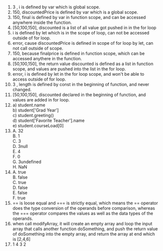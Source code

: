 1. 3 , i is defined by var which is global scope.
2. 150, discountedPrice is defined by var which is a global scope.
3. 150, final is defined by var in function scope, and can be accessed anywhere inside the function.
4. [50,100,150], discounted is a list of all value got pushed in in the for loop
5. i is defined by let which is in the scope of loop, can not be accessed outside of for loop.
6. error, cause discountedPrice is defined in scope of for loop by let, can not call outside of scope.
7. 150, because finalprice is defined in function scope, which can be accessed anythere in the function.  
8. [50,100,150], the return value discounted is defined as a list in function scope, and values are pushed into the list in the for loop.
9. error, i is defined by let in the for loop scope, and won't be able to access outside of for loop.
10. 3 , length is defined by const in the beginning of function, and never changed.
11. [50,100,150], discounted declared in the beginning of function, and values are added in for loop.  
12. a) student.name <br/>
    b) student['Grad Year'] <br/>
    c) student.greeting() <br/>
    d) student['Favorite Teacher'].name <br/>
    e) student.courseLoad[0] <br/>
13. A. 32 <br/>
    B. 1 <br/>
    C. 3 <br/>
    D. 3null <br/>
    E. 4 <br/>
    F. 0 <br/>
    G. 3undefined <br/>
    H. NaN <br/>
14. A. true  <br/>
    B. false <br/>
    C. true <br/>
    D. false <br/>
    E. false <br/>
    F. true <br/>
15. == is loose equal and === is strictly equal, which means the == operator does the type conversion of the operands before comparison, whereas the === operator compares the values as well as the data types of the operands.
17. when call modifyArray, it will create an empty array and loop the input array that calls another function doSomething, and push the return value of doSomething into the empty array, and return the array at end which is [2,4,6]
19. 1 4 3 2
